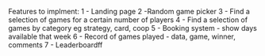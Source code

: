 Features to implment:
1 - Landing page
2 -Random game picker
3 - Find a selection of games for a certain number of players
4 - Find a selection of games by category eg strategy, card, coop
5 - Booking system - show days available that week
6 - Record of games played - data, game, winner, comments
7 - Leaderboardff